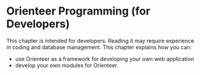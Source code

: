 # Orienteer Programming (for Developers)


This chapter is intended for developers. Reading it may require experience in coding and database management.
This chapter explains how you can:
* use Orienteer as a framework for developing your own web application
* develop your own modules for Orienteer. 


